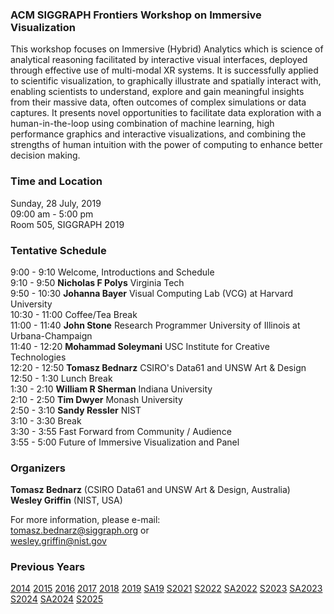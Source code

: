 ### ACM SIGGRAPH Frontiers Workshop on Immersive Visualization 

This workshop focuses on Immersive (Hybrid) Analytics which is science of analytical reasoning facilitated by interactive visual interfaces, deployed through effective use of multi-modal XR systems. It is successfully applied to scientific visualization, to graphically illustrate and spatially interact with, enabling scientists to understand, explore and gain meaningful insights from their massive data, often outcomes of complex simulations or data captures. It presents novel opportunities to facilitate data exploration with a human-in-the-loop using combination of machine learning, high performance graphics and interactive visualizations, and combining the strengths of human intuition with the power of computing to enhance better decision making.

### Time and Location

Sunday, 28 July, 2019<br>
09:00 am - 5:00 pm<br>
Room 505, SIGGRAPH 2019

### Tentative Schedule

9:00 - 9:10 Welcome, Introductions and Schedule<br>
9:10 - 9:50 **Nicholas F Polys** Virginia Tech<br>
9:50 - 10:30 **Johanna Bayer** Visual Computing Lab (VCG) at Harvard University<br>
10:30 - 11:00 Coffee/Tea Break<br>
11:00 - 11:40 **John Stone** Research Programmer University of Illinois at Urbana-Champaign<br>
11:40 - 12:20 **Mohammad Soleymani** USC Institute for Creative Technologies<br>
12:20 - 12:50 **Tomasz Bednarz** CSIRO's Data61 and UNSW Art & Design<br>
12:50 - 1:30 Lunch Break<br>
1:30 - 2:10 **William R Sherman** Indiana University<br>
2:10 - 2:50 **Tim Dwyer** Monash University<br>
2:50 - 3:10 **Sandy Ressler** NIST<br>
3:10 - 3:30 Break<br>
3:30 - 3:55 Fast Forward from Community / Audience<br>
3:55 - 5:00 Future of Immersive Visualization and Panel

### Organizers

**Tomasz Bednarz** (CSIRO Data61 and UNSW Art & Design, Australia)<br>
**Wesley Griffin** (NIST, USA)

For more information, please e-mail:<br>
[tomasz.bednarz@siggraph.org](mailto:tomasz.bednard@siggraph.org) or<br>
[wesley.griffin@nist.gov](mailto:wesley.griffin@nist.gov)

### Previous Years

[2014](http://immersive-visualisation.blogspot.com/2014)
[2015](http://immersive-visualisation.blogspot.com/2015/)
[2016](http://immersive-visualisation.blogspot.com/2016)
[2017](/2017.html)
[2018](/2018.html)
[2019](/2019.html)
[SA19](/sa2019.html)
[S2021](/s2021.html)
[S2022](/s2022.html)
[SA2022](/sa2022.html)
[S2023](/s2023.html)
[SA2023](/sa2023.html)
[S2024](/s2024.html)
[SA2024](/sa2024.html)
[S2025](/s2025.html)

